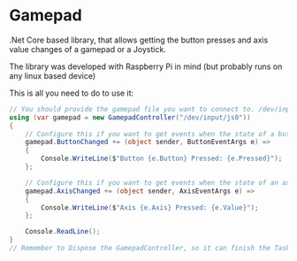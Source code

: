# Gamepad
.Net Core based library, that allows getting the button presses and axis value changes of a gamepad or a Joystick.

The library was developed with Raspberry Pi in mind (but probably runs on any linux based device)

This is all you need to do to use it:

```C#
// You should provide the gamepad file you want to connect to. /dev/input/js0 is the default
using (var gamepad = new GamepadController("/dev/input/js0")) 
{
    // Configure this if you want to get events when the state of a button changes
    gamepad.ButtonChanged += (object sender, ButtonEventArgs e) =>
    {
        Console.WriteLine($"Button {e.Button} Pressed: {e.Pressed}");
    };

    // Configure this if you want to get events when the state of an axis changes
    gamepad.AxisChanged += (object sender, AxisEventArgs e) =>
    {
        Console.WriteLine($"Axis {e.Axis} Pressed: {e.Value}");
    };

    Console.ReadLine();
}
// Remember to Dispose the GamepadController, so it can finish the Task that listens for changes in the gamepad
```
